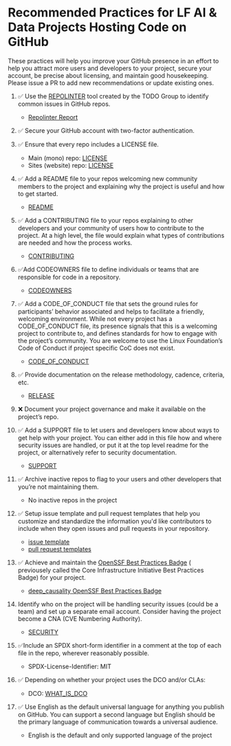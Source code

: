[//]: # (---)

[//]: # (SPDX-License-Identifier: MIT)

[//]: # (---)

# Recommended Practices for LF AI & Data Projects Hosting Code on GitHub

These practices will help you improve your GitHub presence in an effort to help you attract more users and developers to
your project, secure your account, be precise about licensing, and maintain good housekeeping. Please issue a PR to add
new recommendations or update existing ones.

1. ✅ Use the [REPOLINTER](https://github.com/todogroup/repolinter) tool created by the TODO Group to identify common
   issues in GitHub repos.
    * [Repolinter Report](LF_Repo_Lint.md)

2. ✅ Secure your GitHub account with two-factor authentication.

3. ✅ Ensure that every repo includes a LICENSE file.
    * Main (mono) repo: [LICENSE](https://github.com/deepcausality-rs/deep_causality/blob/main/LICENSE)
    * Sites (website) repo: [LICENSE](https://github.com/deepcausality-rs/sites/blob/main/LICENSE)

4. ✅ Add a README file to your repos welcoming new community members to the project and explaining why the project is
   useful and how to get started.
    * [README](https://github.com/deepcausality-rs/deep_causality/blob/main/README.md)

5. ✅ Add a CONTRIBUTING file to your repos explaining to other developers and your community of users how to contribute
   to the project. At a high level, the file would explain what types of contributions are needed and how the process
   works.
    * [CONTRIBUTING](https://github.com/deepcausality-rs/deep_causality/blob/main/CONTRIBUTING.md)

6. ✅Add CODEOWNERS file to define individuals or teams that are responsible for code in a repository.
    * [CODEOWNERS](https://github.com/deepcausality-rs/deep_causality/blob/main/CODEOWNERS)

7. ✅ Add a CODE_OF_CONDUCT file that sets the ground rules for participants’ behavior associated and helps to facilitate
   a friendly, welcoming environment. While not every project has a CODE_OF_CONDUCT file, its presence signals that this
   is a welcoming project to contribute to, and defines standards for how to engage with the project’s community. You
   are welcome to use the Linux Foundation’s Code of Conduct if project specific CoC does not exist.
    * [CODE_OF_CONDUCT](https://github.com/deepcausality-rs/deep_causality/blob/main/CODE_OF_CONDUCT.md)

8. ✅ Provide documentation on the release methodology, cadence, criteria, etc.
    * [RELEASE](https://github.com/deepcausality-rs/deep_causality/blob/main/RELEASE.md)

9. ❌️ Document your project governance and make it available on the project’s repo.

10. ✅ Add a SUPPORT file to let users and developers know about ways to get help with your project. You can either add
    in this file how and where security issues are handled, or put it at the top level readme for the project, or
    alternatively refer to security documentation.
    * [SUPPORT](https://github.com/deepcausality-rs/deep_causality/blob/main/SUPPORT.md)

11. ✅ Archive inactive repos to flag to your users and other developers that you’re not maintaining them.
    * No inactive repos in the project

12. ✅ Setup issue template and pull request templates that help you customize and standardize the information you'd like
    contributors to include when they open issues and pull requests in your repository.
    * [issue template](https://github.com/deepcausality-rs/deep_causality/tree/main/.github/ISSUE_TEMPLATE)
    * [pull request templates](https://github.com/deepcausality-rs/deep_causality/blob/main/.github/PULL_REQUEST_TEMPLATE.md)

13. ✅ Achieve and maintain the [OpenSSF Best Practices Badge](https://bestpractices.coreinfrastructure.org/en) (
    previousely called the Core Infrastructure Initiative Best Practices Badge) for your project.
    * [deep_causality OpenSSF Best Practices Badge](https://bestpractices.coreinfrastructure.org/en/projects/7568)

14. Identify who on the project will be handling security issues (could be a team) and set up a separate email account.
    Consider having the project become a CNA (CVE Numbering Authority).
    * [SECURITY](https://github.com/deepcausality-rs/deep_causality/blob/main/SECURITY.md)

15. ✅Include an SPDX short-form identifier in a comment at the top of each file in the repo, wherever reasonably
    possible.
    * SPDX-License-Identifier: MIT

16. ✅ Depending on whether your project uses the DCO and/or CLAs:
    * DCO: [WHAT_IS_DCO](https://github.com/deepcausality-rs/deep_causality/blob/main/WHAT_IS_DCO.md)

17. ✅ Use English as the default universal language for anything you publish on GitHub. You can support a second
    language but English should be the primary language of communication towards a universal audience.
    * English is the default and only supported language of the project